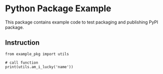 # Python Package Example

This package contains example code to test packaging and publishing PyPI package.

## Instruction

```
from example_pkg import utils

# call function
print(utils.am_i_lucky('name'))
```

